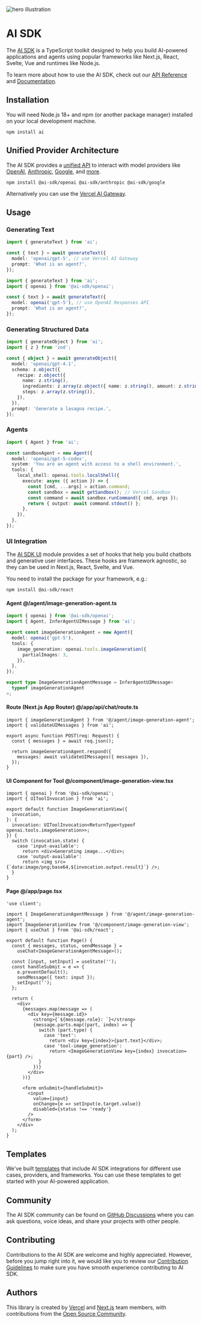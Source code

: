 ![hero illustration](./assets/hero.gif)

# AI SDK

The [AI SDK](https://ai-sdk.dev/docs) is a TypeScript toolkit designed to help you build AI-powered applications and agents using popular frameworks like Next.js, React, Svelte, Vue and runtimes like Node.js.

To learn more about how to use the AI SDK, check out our [API Reference](https://ai-sdk.dev/docs/reference) and [Documentation](https://ai-sdk.dev/docs).

## Installation

You will need Node.js 18+ and npm (or another package manager) installed on your local development machine.

```shell
npm install ai
```

## Unified Provider Architecture

The AI SDK provides a [unified API](https://ai-sdk.dev/docs/foundations/providers-and-models) to interact with model providers like [OpenAI](https://ai-sdk.dev/providers/ai-sdk-providers/openai), [Anthropic](https://ai-sdk.dev/providers/ai-sdk-providers/anthropic), [Google](https://ai-sdk.dev/providers/ai-sdk-providers/google-generative-ai), and [more](https://ai-sdk.dev/providers/ai-sdk-providers).

```shell
npm install @ai-sdk/openai @ai-sdk/anthropic @ai-sdk/google
```

Alternatively you can use the [Vercel AI Gateway](https://vercel.com/docs/ai-gateway).

## Usage

### Generating Text

```ts
import { generateText } from 'ai';

const { text } = await generateText({
  model: 'openai/gpt-5', // use Vercel AI Gateway
  prompt: 'What is an agent?',
});
```

```ts
import { generateText } from 'ai';
import { openai } from '@ai-sdk/openai';

const { text } = await generateText({
  model: openai('gpt-5'), // use OpenAI Responses API
  prompt: 'What is an agent?',
});
```

### Generating Structured Data

```ts
import { generateObject } from 'ai';
import { z } from 'zod';

const { object } = await generateObject({
  model: 'openai/gpt-4.1',
  schema: z.object({
    recipe: z.object({
      name: z.string(),
      ingredients: z.array(z.object({ name: z.string(), amount: z.string() })),
      steps: z.array(z.string()),
    }),
  }),
  prompt: 'Generate a lasagna recipe.',
});
```

### Agents

```ts
import { Agent } from 'ai';

const sandboxAgent = new Agent({
  model: 'openai/gpt-5-codex',
  system: 'You are an agent with access to a shell environment.',
  tools: {
    local_shell: openai.tools.localShell({
      execute: async ({ action }) => {
        const [cmd, ...args] = action.command;
        const sandbox = await getSandbox(); // Vercel Sandbox
        const command = await sandbox.runCommand({ cmd, args });
        return { output: await command.stdout() };
      },
    }),
  },
});
```

### UI Integration

The [AI SDK UI](https://ai-sdk.dev/docs/ai-sdk-ui/overview) module provides a set of hooks that help you build chatbots and generative user interfaces. These hooks are framework agnostic, so they can be used in Next.js, React, Svelte, and Vue.

You need to install the package for your framework, e.g.:

```shell
npm install @ai-sdk/react
```

#### Agent @/agent/image-generation-agent.ts

```ts
import { openai } from '@ai-sdk/openai';
import { Agent, InferAgentUIMessage } from 'ai';

export const imageGenerationAgent = new Agent({
  model: openai('gpt-5'),
  tools: {
    image_generation: openai.tools.imageGeneration({
      partialImages: 3,
    }),
  },
});

export type ImageGenerationAgentMessage = InferAgentUIMessage<
  typeof imageGenerationAgent
>;
```

#### Route (Next.js App Router) @/app/api/chat/route.ts

```tsx
import { imageGenerationAgent } from '@/agent/image-generation-agent';
import { validateUIMessages } from 'ai';

export async function POST(req: Request) {
  const { messages } = await req.json();

  return imageGenerationAgent.respond({
    messages: await validateUIMessages({ messages }),
  });
}
```

#### UI Component for Tool @/component/image-generation-view.tsx

```tsx
import { openai } from '@ai-sdk/openai';
import { UIToolInvocation } from 'ai';

export default function ImageGenerationView({
  invocation,
}: {
  invocation: UIToolInvocation<ReturnType<typeof openai.tools.imageGeneration>>;
}) {
  switch (invocation.state) {
    case 'input-available':
      return <div>Generating image...</div>;
    case 'output-available':
      return <img src={`data:image/png;base64,${invocation.output.result}`} />;
  }
}
```

#### Page @/app/page.tsx

```tsx
'use client';

import { ImageGenerationAgentMessage } from '@/agent/image-generation-agent';
import ImageGenerationView from '@/component/image-generation-view';
import { useChat } from '@ai-sdk/react';

export default function Page() {
  const { messages, status, sendMessage } =
    useChat<ImageGenerationAgentMessage>();

  const [input, setInput] = useState('');
  const handleSubmit = e => {
    e.preventDefault();
    sendMessage({ text: input });
    setInput('');
  };

  return (
    <div>
      {messages.map(message => (
        <div key={message.id}>
          <strong>{`${message.role}: `}</strong>
          {message.parts.map((part, index) => {
            switch (part.type) {
              case 'text':
                return <div key={index}>{part.text}</div>;
              case 'tool-image_generation':
                return <ImageGenerationView key={index} invocation={part} />;
            }
          })}
        </div>
      ))}

      <form onSubmit={handleSubmit}>
        <input
          value={input}
          onChange={e => setInput(e.target.value)}
          disabled={status !== 'ready'}
        />
      </form>
    </div>
  );
}
```

## Templates

We've built [templates](https://ai-sdk.dev/docs/introduction#templates) that include AI SDK integrations for different use cases, providers, and frameworks. You can use these templates to get started with your AI-powered application.

## Community

The AI SDK community can be found on [GitHub Discussions](https://github.com/vercel/ai/discussions) where you can ask questions, voice ideas, and share your projects with other people.

## Contributing

Contributions to the AI SDK are welcome and highly appreciated. However, before you jump right into it, we would like you to review our [Contribution Guidelines](https://github.com/vercel/ai/blob/main/CONTRIBUTING.md) to make sure you have smooth experience contributing to AI SDK.

## Authors

This library is created by [Vercel](https://vercel.com) and [Next.js](https://nextjs.org) team members, with contributions from the [Open Source Community](https://github.com/vercel/ai/graphs/contributors).

